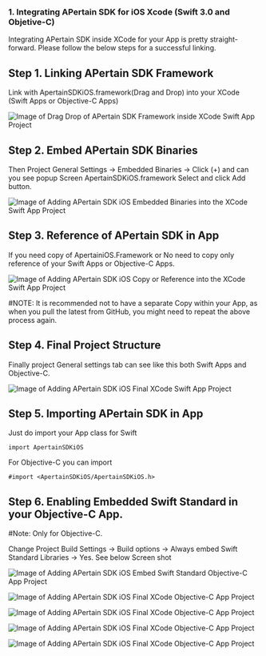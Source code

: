 ### 1. Integrating APertain SDK for iOS Xcode (Swift 3.0 and Objetive-C)

Integrating APertain SDK inside XCode for your App is pretty straight-forward. Please follow the below steps for a successful linking.

## Step 1. Linking APertain SDK Framework

Link with ApertainSDKiOS.framework(Drag and Drop) into your XCode (Swift Apps or Objective-C Apps)

![Image of Drag Drop of APertain SDK Framework inside XCode Swift App Project](./images/DragAndDrop.png)
	
## Step 2. Embed APertain SDK Binaries

Then Project General Settings -> Embedded Binaries -> Click (+) and can you see popup Screen  ApertainSDKiOS.framework Select and click Add button.

![Image of Adding APertain SDK iOS Embedded Binaries into the XCode Swift App Project](./images/EmbeddedBinaries.png)
	
## Step 3. Reference of APertain SDK in App

If you need copy of ApertainiOS.Framework or No need to copy only reference of your Swift Apps or Objective-C Apps. 

![Image of Adding APertain SDK iOS Copy or Reference into the XCode Swift App Project](./images/IfNeedCopy.png)

#NOTE: It is recommended not to have a separate Copy within your App, as when you pull the latest from GitHub, you might need to repeat the above process again.
	
## Step 4. Final Project Structure

Finally project General settings tab can see like this both Swift Apps and Objective-C.

![Image of Adding APertain SDK iOS Final XCode Swift App Project](./images/FinalStage.png)
	
## Step 5. Importing APertain SDK in App

Just do import your App class for Swift

	import ApertainSDKiOS

For Objective-C you can import 

	#import <ApertainSDKiOS/ApertainSDKiOS.h>

## Step 6. Enabling Embedded Swift Standard in your Objective-C App.

#Note: Only for Objective-C.

Change Project Build Settings -> Build options -> Always embed Swift Standard Libraries -> Yes. See below Screen shot

![Image of Adding APertain SDK iOS Embed Swift Standard Objective-C App Project](./images/EmbedBuildOption-ObjC.png)

![Image of Adding APertain SDK iOS Final XCode Objective-C App Project](./images/DragAndDrop-ObjC.png)

![Image of Adding APertain SDK iOS Final XCode Objective-C App Project](./images/EmbeddedBinaries-ObjC.png)

![Image of Adding APertain SDK iOS Final XCode Objective-C App Project](./images/IfNeedCopy-ObjC.png)

![Image of Adding APertain SDK iOS Final XCode Objective-C App Project](./images/FinalStage-ObjC.png)


